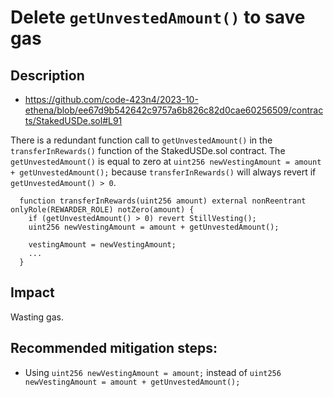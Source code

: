 # Delete `getUnvestedAmount()` to save gas

## Description
- https://github.com/code-423n4/2023-10-ethena/blob/ee67d9b542642c9757a6b826c82d0cae60256509/contracts/StakedUSDe.sol#L91

There is a redundant function call to `getUnvestedAmount()` in the `transferInRewards()` function of the StakedUSDe.sol contract. The `getUnvestedAmount()` is equal to zero at `uint256 newVestingAmount = amount + getUnvestedAmount();` because `transferInRewards()` will always revert if `getUnvestedAmount() > 0`.

```solidity
  function transferInRewards(uint256 amount) external nonReentrant onlyRole(REWARDER_ROLE) notZero(amount) {
    if (getUnvestedAmount() > 0) revert StillVesting();
    uint256 newVestingAmount = amount + getUnvestedAmount();

    vestingAmount = newVestingAmount;
    ...
  }
```
## Impact
Wasting gas.

## Recommended mitigation steps:
- Using `uint256 newVestingAmount = amount;` instead of `uint256 newVestingAmount = amount + getUnvestedAmount();`

